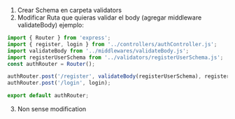 1. Crear Schema en carpeta validators
2. Modificar Ruta que quieras validar el body (agregar middleware validateBody) ejemplo:

```js
import { Router } from 'express';
import { register, login } from '../controllers/authController.js';
import validateBody from '../middlewares/validateBody.js';
import registerUserSchema from '../validators/registerUserSchema.js';
const authRouter = Router();

authRouter.post('/register', validateBody(registerUserSchema), register);
authRouter.post('/login', login);

export default authRouter;
```
3. Non sense modification